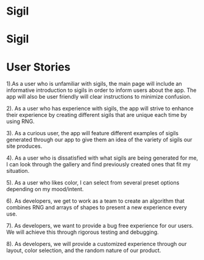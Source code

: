 # Sigil
# Sigil

# User Stories
1).As a user who is unfamiliar with sigils, the main page will include an informative introduction to sigils in order to inform users about the app. The app will also be user friendly will clear instructions to minimize confusion. 

2). As a user who has experience with sigils, the app will strive to enhance their experience by creating different sigils that are unique each time by using RNG. 

3). As a curious user, the app will feature different examples of sigils generated through our app to give them an idea of the variety of sigils our site produces. 

4). As a user who is dissatisfied with what sigils are being generated for me, I can look through the gallery and find previously created ones that fit my situation. 

5). As a user who likes color, I can select from several preset options depending on my mood/intent. 

6). As developers, we get to work as a team to create an algorithm that combines RNG and arrays of shapes to present a new experience every use. 

7). As developers, we want to provide a bug free experience for our users. We will achieve this through rigorous testing and debugging. 

8). As developers, we will provide a customized experience through our layout, color selection, and the random nature of our product. 

